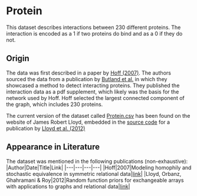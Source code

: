 # Protein
This dataset describes interactions between 230 different proteins. The interaction is encoded as a 1 if two proteins do bind and as a 0 if they do not.

## Origin
The data was first described in a paper by [Hoff (2007)](https://proceedings.neurips.cc/paper/2007/hash/766ebcd59621e305170616ba3d3dac32-Abstract.html). The authors sourced the data from a publication by [Butland et al.](https://doi.org/10.1038/nature03239) in which they showcased a method to detect interacting proteins. They published the interaction data as a pdf supplement, which likely was the basis for the network used by Hoff. Hoff selected the largest connected component of the graph, which includes 230 proteins.

The current version of the dataset called [Protein.csv](./Protein.csv) has been found on the website of James Robert Lloyd, embedded in the [source code](https://jamesrobertlloyd.com/assets/BasicRFM.tar.gz) for a publication by [Lloyd et al. (2012)](https://proceedings.neurips.cc/paper/2012/hash/df6c9756b2334cc5008c115486124bfe-Abstract.html)

## Appearance in Literature
The dataset was mentioned in the following publications (non-exhaustive):
|Author|Date|Title|Link|
|---|---|---|---|
|Hoff|2007|Modeling homophily and stochastic equivalence in symmetric relational data|[link](https://proceedings.neurips.cc/paper/2007/hash/766ebcd59621e305170616ba3d3dac32-Abstract.html)|
|Lloyd, Orbanz, Ghahramani & Roy|2012|Random function priors for exchangeable arrays with applications to graphs and relational data|[link](https://proceedings.neurips.cc/paper/2012/hash/df6c9756b2334cc5008c115486124bfe-Abstract.html)|
